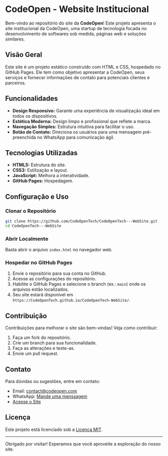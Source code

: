 # CodeOpen - Website Institucional

Bem-vindo ao repositório do site da **CodeOpen**! Este projeto apresenta o site institucional da CodeOpen, uma startup de tecnologia focada no desenvolvimento de softwares sob medida, páginas web e soluções similares.

## Visão Geral
Este site é um projeto estático construído com HTML e CSS, hospedado no GitHub Pages. Ele tem como objetivo apresentar a CodeOpen, seus serviços e fornecer informações de contato para potenciais clientes e parceiros.

## Funcionalidades
- **Design Responsivo:** Garante uma experiência de visualização ideal em todos os dispositivos.
- **Estética Moderna:** Design limpo e profissional que reflete a marca.
- **Navegação Simples:** Estrutura intuitiva para facilitar o uso.
- **Botão de Contato:** Direciona os usuários para uma mensagem pré-preenchida no WhatsApp para comunicação ágil.

## Tecnologias Utilizadas
- **HTML5:** Estrutura do site.
- **CSS3:** Estilização e layout.
- **JavaScript:** Melhora a interatividade.
- **GitHub Pages:** Hospedagem.

## Configuração e Uso
### Clonar o Repositório
```bash
git clone https://github.com/CodeOpenTech/CodeOpenTech---WebSite.git
cd CodeOpenTech---WebSite
```

### Abrir Localmente
Basta abrir o arquivo `index.html` no navegador web.

### Hospedar no GitHub Pages
1. Envie o repositório para sua conta no GitHub.
2. Acesse as configurações do repositório.
3. Habilite o GitHub Pages e selecione o branch (ex.: `main`) onde os arquivos estão localizados.
4. Seu site estará disponível em `https://CodeOpenTech.github.io/CodeOpenTech-WebSite/`.

## Contribuição
Contribuições para melhorar o site são bem-vindas! Veja como contribuir:
1. Faça um fork do repositório.
2. Crie um branch para sua funcionalidade.
3. Faça as alterações e teste-as.
4. Envie um pull request.

## Contato
Para dúvidas ou sugestões, entre em contato:
- Email: contact@codeopen.com
- WhatsApp: [Mande uma menssagem](https://wa.me/5521966311677?text=Olá,%20estou%20interessado%20nos%20seus%20serviços.)
- [Acesse o Site](https://CodeOpenTech.github.io/CodeOpenTech-WebSite/)

## Licença
Este projeto está licenciado sob a [Licença MIT](LICENSE).

---

Obrigado por visitar! Esperamos que você aproveite a exploração do nosso site.


